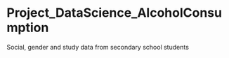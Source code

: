 # Project_DataScience_AlcoholConsumption
Social, gender and study data from secondary school students
